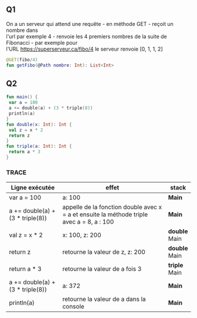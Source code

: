 ## Q1
On a un serveur qui attend une requête - en méthode GET - reçoit un nombre dans <br> l'url par exemple 4 - renvoie les 4 premiers nombres de la suite de Fibonacci - par exemple pour <br> l'URL https://superserveur.ca/fibo/4 le serveur renvoie [0, 1, 1, 2]

``` kotlin
@GET(fibo/4)
fun getFibo(@Path nombre: Int): List<Int>
```

## Q2
``` kotlin
fun main() {
 var a = 100
 a += double(a) + (3 * triple(8))
 println(a)
}
fun double(x: Int): Int {
 val z = x * 2
 return z
}
fun triple(a: Int): Int {
 return a * 3
}
```
### TRACE
|        Ligne exécutée     |         effet           |        stack        |
|-------------|--------|----------|
| var a = 100 | a: 100 | __Main__ |
| a += double(a) + (3 * triple(8)) | appelle de la fonction double avec x = a et ensuite la méthode triple avec a = 8, a : 100 | __Main__ |
| val z = x * 2 | x: 100, z: 200 | __double__ <br> Main |
| return z | retourne la valeur de z, z: 200 | __double__ <br> Main |
| return a * 3 | retourne la valeur de a fois 3 | __triple__ <br> Main |
| a += double(a) + (3 * triple(8)) | a: 372 | __Main__ |
| println(a) | retourne la valeur de a dans la console | __Main__ |

 
